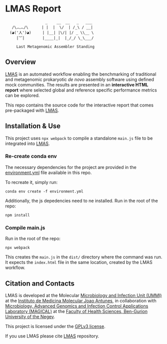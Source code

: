 # LMAS Report


                      _    __  __   _   ___
       /\︵︵/\      | |  |  \/  | /_\ / __|
      (◕('人')◕)     | |__| |\/| |/ _ \\__ \
         |︶|        |____|_|  |_/_/ \_\___/

         Last Metagenomic Assembler Standing


## Overview

[LMAS](https://github.com/cimendes/LMAS) is an automated workflow enabling the benchmarking of traditional and metagenomic prokaryotic _de novo_ assembly software using defined mock communities. The results are presented in an **interactive HTML report** where selected global and reference specific performance metrics can be explored.

This repo contains the source code for the interactive report that comes pre-packaged with [LMAS](https://github.com/cimendes/LMAS).

## Installation & Use

This project uses `npx webpack` to compile a standalone `main.js` file to be integrated into [LMAS](https://github.com/cimendes/LMAS).

### Re-create conda env

The necessary dependencies for the project are provided in the [environment.yml](environment.yml) file available 
in this repo.

To recreate it, simply run:

    conda env create -f environment.yml

Additionally, the js depedencies need to ne installed. Run in the root of the repo:

    npm install

### Compile main.js

Run in the root of the repo:

    npx webpack 

This creates the `main.js` in the `dist/` directory where the command was run. It expects the `index.html` file in the 
same location, created by the LMAS workflow. 

## Citation and Contacts

LMAS is developed at the Molecular [Microbiology and Infection Unit (UMMI)](http://darwin.phyloviz.net/wiki/doku.php) at the [Instituto de Medicina Molecular Joao Antunes](https://imm.medicina.ulisboa.pt/en/), in collaboration with [Microbiology, Advanced Genomics and Infection Control Applications Laboratory (MAGICAL)](https://morangiladlab.com) at the [Faculty of Health Sciences, Ben-Gurion University of the Negev](https://in.bgu.ac.il/en/fohs/Pages/default.aspx). 

This project is licensed under the [GPLv3 license](https://github.com/cimendes/LMAS/blob/main/LICENSE).

If you use LMAS please cite [LMAS](https://github.com/cimendes/LMAS) repository.
